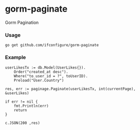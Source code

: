 # gorm-paginate
Gorm Pagination

### Usage
`go get github.com/ifconfigure/gorm-paginate`


### Example

```
userLikesTx := db.Model(UserLikes{}).
    Order("created_at desc").
    Where("to_user_id = ?", toUserID).
    Preload("User.Country")

res, err := paginage.Paginate(userLikesTx, int(currentPage), &userLikes)

if err != nil {
    fmt.Println(err)
    return
}

c.JSON(200 ,res)

```